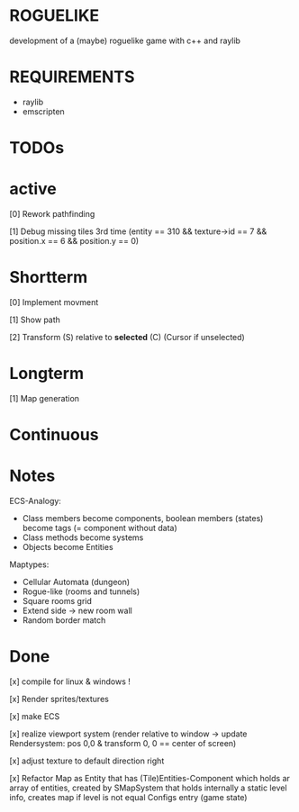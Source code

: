# ROGUELIKE
development of a (maybe) roguelike game with c++ and raylib

# REQUIREMENTS
- raylib
- emscripten

# TODOs
# active
[0] Rework pathfinding

[1] Debug missing tiles 3rd time (entity == 310 && texture->id == 7 && position.x == 6 && position.y == 0)

# Shortterm
[0] Implement movment

[1] Show path

[2] Transform (S) relative to **selected** (C) (Cursor if unselected)


# Longterm 
[1] Map generation


# Continuous


# Notes
ECS-Analogy:
- Class members become components, boolean members (states) become tags (= component without data)
- Class methods become systems
- Objects become Entities

Maptypes:
- Cellular Automata (dungeon)
- Rogue-like (rooms and tunnels)
- Square rooms grid
- Extend side -> new room wall
- Random border match



# Done
[x] compile for linux & windows !

[x] Render sprites/textures

[x] make ECS

[x] realize viewport system (render relative to window -> update Rendersystem: pos 0,0 & transform 0, 0 == center of screen)

[x] adjust texture to default direction right

[x] Refactor Map as Entity that has (Tile)Entities-Component which holds ar array of entities, created by SMapSystem that holds internally a static level info, creates map if level is not equal Configs entry (game state)